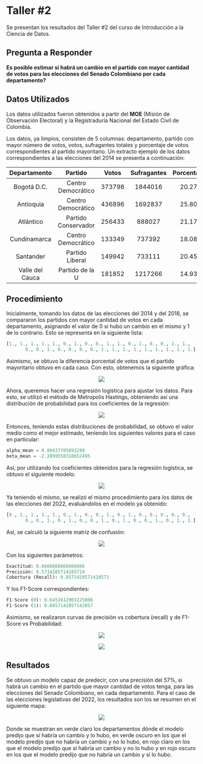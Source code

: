 # Taller #2
Se presentan los resultados del Taller #2 del curso de Introducción a la Ciencia de Datos.

## Pregunta a Responder
**Es posible estimar si habrá un cambio en el partido con mayor cantidad de votos para las elecciones del Senado Colombiano por cada departamento?**

## Datos Utilizados
Los datos utilizados fueron obtenidos a partir del **MOE** (Misión de Observación Electoral) y la Registraduría Nacional del Estado Civil de Colombia.

Los datos, ya limpios, consisten de 5 columnas: departamento, partido con mayor número de votos, votos, sufragantes totales y porcentaje de votos correspondientes al partido mayoritario. Un extracto ejemplo de los datos correspondientes a las elecciones del 2014 se presenta a continuación:

| Departamento | Partido | Votos | Sufragantes | Porcentaje |
| :---: | :---: | :---: | :---: | :---: |
| Bogotá D.C. | Centro Democrático | 373798 | 1844016 | 20.27 |
| Antioquia | Centro Democrático | 436896 | 1692837 | 25.80 |
| Atlántico | Partido Conservador | 256433 | 888027 | 21.17 |
| Cundinamarca | Centro Democrático | 133349 | 737392 | 18.08 |
| Santander | Partido Liberal | 149942 | 733111 | 20.45 |
| Valle del Cauca | Partido de la U | 181852 | 1217266 | 14.93 |

## Procedimiento

Inicialmente, tomando los datos de las elecciones del 2014 y del 2018, se compararon los partidos con mayor cantidad de votos en cada departamento, asignando el valor de 0 si hubo un cambio en el mismo y 1 de lo contrario. Esto se representa en la siguiente lista:

```python
[1., 1., 1., 1., 1., 0., 1., 0., 0., 1., 1., 0., 1., 0., 0., 1., 1.,
       0., 0., 1., 0., 0., 0., 0., 1., 1., 1., 1., 1., 1., 1., 1., 1.]
```

Asimismo, se obtuvo la diferencia porcental de votos que el partido mayoritario obtuvo en cada caso. Con esto, obtenemos la siguiente gráfica:

<p align="center">
  <img src="https://github.com/MiguelPerilla2233/Proyecto2/blob/main/results/data.png?raw=true">
</p>

Ahora, queremos hacer una regresión logística para ajustar los datos. Para esto, se utilizó el método de Metropolis Hastings, obteniendo así una distribución de probabilidad para los coeficientes de la regresión:

<p align="center">
  <img src="https://github.com/MiguelPerilla2233/Proyecto2/blob/main/results/alphasbetas.png?raw=true">
</p>

Entonces, teniendo estas distribuciones de probabilidad, se obtuvo el valor medio como el mejor estimado, teniendo los siguientes valores para el caso en particular:

```python
alpha_mean = 0.80437705893299
beta_mean = -2.2899558310652495
```

Así, por utilizando los coeficientes obtenidos para la regresión logística, se obtuvo el siguiente modelo:

<p align="center">
  <img src="https://github.com/MiguelPerilla2233/Proyecto2/blob/main/results/model.png?raw=true">
</p>

Ya teniendo el mismo, se realizó el mismo procedimiento para los datos de las elecciones del 2022, evaluándolos en el modelo ya obtenido:

```python
[0., 1., 1., 1., 1., 0., 1., 0., 0., 1., 0., 1., 0., 0., 0., 0., 0.,
       0., 0., 1., 0., 1., 0., 0., 1., 0., 1., 0., 0., 1., 0., 1., 1.]
```

Así, se calculó la siguiente matriz de confusión:

<p align="center">
  <img src="https://github.com/MiguelPerilla2233/Proyecto2/blob/main/results/confusion_matrix.png?raw=true">
</p>

Con los siguientes parámetros:

```python
Exactitud: 0.6666666666666666
Precisión: 0.5714285714285714
Cobertura (Recall): 0.8571428571428571
```

Y los F1-Score correspondientes:

```python
F1-Score (0): 0.6451612903225806
F1-Score (1): 0.6857142857142857
```

Asimismo, se realizaron curvas de precisión vs cobertura (recall) y de F1-Score vs Probabilidad:

<p align="center">
  <img src="https://github.com/MiguelPerilla2233/Proyecto2/blob/main/results/recall_precision.png?raw=true">
</p>

<p align="center">
  <img src="https://github.com/MiguelPerilla2233/Proyecto2/blob/main/results/probability_f1score.png?raw=true">
</p>

## Resultados

Se obtuvo un modelo capaz de predecir, con una precisión del 57%, si habrá un cambio en el partido que mayor cantidad de votos tenga, para las elecciones del Senado Colombiano, en cada departamento. Para el caso de las elecciones legislativas del 2022, los resultados son los se resumen en el siguiente mapa:

<!--- https://simplemaps.com/custom/country/jpO8h3sO#states --->

<p align="center">
  <img src="https://github.com/MiguelPerilla2233/Proyecto2/blob/main/results/map.png?raw=true">
</p>

Donde se muestran en verde claro los departamentos dónde el modelo predijo que sí habría un cambio y lo hubo, en verde oscuro en los que el modelo predijo que no habría un cambio y no lo hubo, en rojo claro en los que el modelo predijo que sí habría un cambio y no lo hubo y en rojo oscuro en los que el modelo predijo que no habría un cambio y sí lo hubo.
